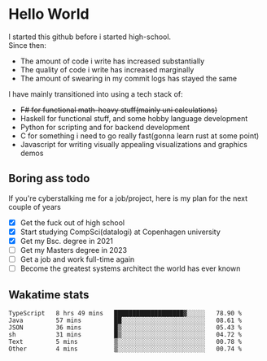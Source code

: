 # Hello World

I started this github before i started high-school.  
Since then:
- The amount of code i write has increased substantially
- The quality of code i write has increased marginally
- The amount of swearing in my commit logs has stayed the same

I have mainly transitioned into using a tech stack of:
- ~~F# for functional math-heavy stuff(mainly uni calculations)~~
- Haskell for functional stuff, and some hobby language development
- Python for scripting and for backend development
- C for something i need to go really fast(gonna learn rust at some point)
- Javascript for writing visually appealing visualizations and graphics demos

## Boring ass todo
If you're cyberstalking me for a job/project, here is my plan for the next couple of years
- [x] Get the fuck out of high school
- [x] Start studying CompSci(datalogi) at Copenhagen university
- [x] Get my Bsc. degree in 2021
- [ ] Get my Masters degree in 2023
- [ ] Get a job and work full-time again
- [ ] Become the greatest systems architect the world has ever known

## Wakatime stats
<!--START_SECTION:waka-->

```text
TypeScript   8 hrs 49 mins   ███████████████████▓░░░░░   78.90 %
Java         57 mins         ██░░░░░░░░░░░░░░░░░░░░░░░   08.61 %
JSON         36 mins         █▒░░░░░░░░░░░░░░░░░░░░░░░   05.43 %
sh           31 mins         █▒░░░░░░░░░░░░░░░░░░░░░░░   04.72 %
Text         5 mins          ▒░░░░░░░░░░░░░░░░░░░░░░░░   00.78 %
Other        4 mins          ▒░░░░░░░░░░░░░░░░░░░░░░░░   00.74 %
```

<!--END_SECTION:waka-->
